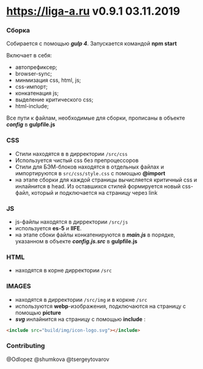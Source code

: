 # https://liga-a.ru v0.9.1 03.11.2019

### Сборка

Собирается с помощью ___gulp 4___.
Запускается командой __npm start__

Включает в себя:
 - автопрефиксер;
 - browser-sync;
 - минмизация css, html, js;
 - css-импорт;
 - конкатенация js;
 - выделение критического css;
 - html-include;

Все пути к файлам, необходимые для сборки, прописаны в объекте ___config___ в __gulpfile.js__

### CSS
 - Стили находятся в в дирректории `/src/css`
 - Используется чистый css без препроцессоров
 - Стили для БЭМ-блоков находятся в отдельных файлах и импортируются в `src/css/style.css` с помощью __@import__
 - на этапе сборки для каждой страницы вычисляется критичный css и инлайнится в head. Из оставшихся стилей формируется новый css-файл, который и подключается на страницу через link

### JS

- js-файлы находятся в дирректории `/src/js`
- используется __es-5__ и __IIFE__.
- на этапе сбоки файлы конкатенируются в ___main.js___ в порядке, указанном в объекте ___config.js.src___ в __gulpfile.js__

### HTML

- находятся в корне дирректории `/src`

### IMAGES

- находятся в дирректории `/src/img` и в коркне `/src`
- используются __webp__-изображения, подключаются на страницу с помощью __picture__
- ___svg___ инлайнится на страницу с помощью __include__ :
```html
<include src="build/img/icon-logo.svg"></include>
```

### Contributing
@Odlopez
@shumkova
@tsergeytovarov
